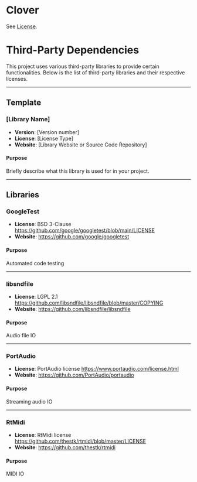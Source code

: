 # Clover

See [License](./LICENSE.TXT).

# Third-Party Dependencies

This project uses various third-party libraries to provide certain functionalities. Below is the list of third-party libraries and their respective licenses.

--------------------------------

## Template

### [Library Name]

- **Version**: [Version number]
- **License**: [License Type]
- **Website**: [Library Website or Source Code Repository]

#### Purpose

Briefly describe what this library is used for in your project.

--------------------------------

## Libraries

### GoogleTest

- **License**: BSD 3-Clause https://github.com/google/googletest/blob/main/LICENSE
- **Website**: https://github.com/google/googletest

#### Purpose

Automated code testing

---

### libsndfile

- **License**: LGPL 2.1 https://github.com/libsndfile/libsndfile/blob/master/COPYING
- **Website**: https://github.com/libsndfile/libsndfile

#### Purpose

Audio file IO

---

### PortAudio

- **License**: PortAudio license https://www.portaudio.com/license.html
- **Website**: https://github.com/PortAudio/portaudio

#### Purpose

Streaming audio IO

---

### RtMidi

- **License**: RtMidi license https://github.com/thestk/rtmidi/blob/master/LICENSE
- **Website**: https://github.com/thestk/rtmidi

#### Purpose

MIDI IO
